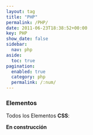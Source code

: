 ```yaml
---
layout: tag
title: "PHP"
permalink: /PHP/
date: 2011-06-23T18:38:52+00:00
key: PHP
show_date: false
sidebar:
  nav: php
aside:
  toc: true
pagination: 
  enabled: true
  category: php
  permalink: /:num/    
---
```


<h3>Elementos</h3>
Todos los Elementos <strong>CSS</strong>:

<strong>En construcción</strong>